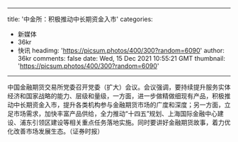 
---
title: '中金所：积极推动中长期资金入市'
categories: 
 - 新媒体
 - 36kr
 - 快讯
headimg: 'https://picsum.photos/400/300?random=6090'
author: 36kr
comments: false
date: Wed, 15 Dec 2021 10:55:21 GMT
thumbnail: 'https://picsum.photos/400/300?random=6090'
---

<div>   
中国金融期货交易所党委召开党委（扩大）会议。会议强调，要持续提升服务实体经济和国家战略的能力、层级和量级，一方面，进一步做精做细现有产品，积极推动中长期资金入市，提升各类机构参与金融期货市场的广度和深度；另一方面，立足市场需求，加快丰富产品供给，全力推动“十四五”规划、上海国际金融中心建设、浦东引领区建设等相关重点任务落地实施。同时要讲好金融期货故事，着力优化改善市场发展生态。（证券时报）  
</div>
            